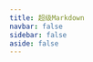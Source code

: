 ```yaml
---
title: 超级Markdown
navbar: false
sidebar: false
aside: false
---
```


<script setup>
  import url from './assets/logo.png'
  import img1 from './assets/img1.png'
  import img2 from './assets/img2.png'
  import img3 from './assets/img3.png'
  const titleInfo = {
    subTitle: '✨ 强大的Markdown编辑器',
    logo: url,
    linkList: [
      { content: '🕶️ 在线体验', target: 'https://ziuchen.github.io/SuperMarkdown' },
      { content: '👨🏻‍💻 开源地址', target: 'https://github.com/ZiuChen/SuperMarkdown' },
      { content: '🚀 快捷键一览', target: './shortcut/' },
      { content: '🚚 更新日志', target: './log/' },
    ]
  }
  const imgSliders = [
    { src: img1 },
    { src: img2 },
    { src: img3 },
  ]
</script>

<Title v-bind="titleInfo" />

<br />

<ImgSlider :imgSliderList="imgSliders" />

## 🔰 开始使用

- 由ByteMD强力驱动，功能丰富、性能强劲
- 支持GFM扩展语法、脚注、Gemoji、KaTeX数学公式、Mermaid图表
- 支持通过Frontmatter设置多种主题、代码高亮样式
- 支持多级目录，目录支持无限嵌套
- 支持通过粘贴/拖拽的方式批量上传图片、支持截取屏幕截图
- 支持Markdown文件的批量导入、批量导出
- 支持插件多开，同时编辑/参考多个文章
- 支持实时同步预览、自动保存

